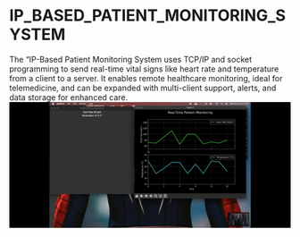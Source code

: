 # IP_BASED_PATIENT_MONITORING_SYSTEM
The “IP-Based Patient Monitoring System uses TCP/IP and socket programming to send real-time vital signs like heart rate and temperature from a client to a server. It enables remote healthcare monitoring, ideal for telemedicine, and can be expanded with multi-client support, alerts, and data storage for enhanced care.
![img alt](https://github.com/pvsiddhartha21/IP_BASED_PATIENT_MONITORING_SYSTEM/blob/bfee9d4fba4e9d467f94c7749d03f9794e34c3a6/OUTPUT1.jpeg)
